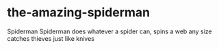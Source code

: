 # the-amazing-spiderman
Spiderman Spiderman does whatever a spider can, spins a web any size catches thieves just like knives
